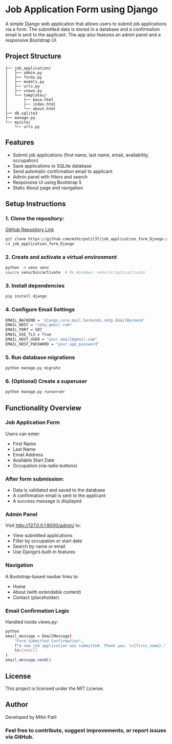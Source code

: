 # Job Application Form using Django
A simple Django web application that allows users to submit job applications via a form. The submitted data is stored in a database and a confirmation email is sent to the applicant. The app also features an admin panel and a responsive Bootstrap UI.



## Project Structure
```
├── job_application/
│   ├── admin.py
│   ├── forms.py
│   ├── models.py
│   ├── urls.py
│   ├── views.py
│   └── templates/
│       ├── base.html
│       ├── index.html
│       └── about.html
├── db.sqlite3
├── manage.py
└── mysite/
    └── urls.py
```
## Features

- Submit job applications (first name, last name, email, availability, occupation)
- Save applications to SQLite database
- Send automatic confirmation email to applicant
- Admin panel with filters and search
- Responsive UI using Bootstrap 5
- Static About page and navigation

## Setup Instructions

### 1. Clone the repository:

[GitHub Repository Link](https://github.com/mihirpatil37/job_application_form_Django.git)

```bash
git clone https://github.com/mihirpatil37/job_application_form_Django.git
cd job_application_form_Django
```
### 2. Create and activate a virtual environment
```bash
python -m venv venv
source venv/bin/activate  # On Windows: venv\Scripts\activate
```
### 3. Install dependencies
```bash
pip install django
```
### 4. Configure Email Settings
```bash
EMAIL_BACKEND = 'django.core.mail.backends.smtp.EmailBackend'
EMAIL_HOST = "smtp.gmail.com"
EMAIL_PORT = 587
EMAIL_USE_TLS = True
EMAIL_HOST_USER = "your_email@gmail.com"
EMAIL_HOST_PASSWORD = "your_app_password"
```
### 5. Run database migrations
```bash
python manage.py migrate
```
### 6. (Optional) Create a superuser
```bash
python manage.py runserver
```
## Functionality Overview
### Job Application Form
Users can enter:
- First Name
- Last Name
- Email Address
- Available Start Date
- Occupation (via radio buttons)
### After form submission:
- Data is validated and saved to the database
- A confirmation email is sent to the applicant
- A success message is displayed
### Admin Panel
Visit http://127.0.0.1:8000/admin/ to:
- View submitted applications
- Filter by occupation or start date
- Search by name or email
- Use Django’s built-in features

### Navigation
A Bootstrap-based navbar links to:
- Home
- About (with extendable content)
- Contact (placeholder)

### Email Confirmation Logic
Handled inside views.py:
```bash
python
email_message = EmailMessage(
    "Form Submitted Confirmation",
    f"A new job application was submitted. Thank you, \n{first_name}.",
    to=[email]
)
email_message.send()
```
## License
This project is licensed under the MIT License.

## Author
Developed by Mihir Patil

### Feel free to contribute, suggest improvements, or report issues via GitHub.
